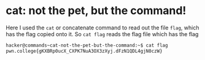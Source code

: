 # cat: not the pet, but the command!

Here I used the `cat` or concatenate command to read out the file `flag`, which has the flag copied onto it. So `cat flag` reads the flag file which has the flag

```bash
hacker@commands~cat-not-the-pet-but-the-command:~$ cat flag
pwn.college{gKXBRp0ucX_CXPK7NuA3OX3zXyj.dFzN1QDL4gjN0czW}
```
